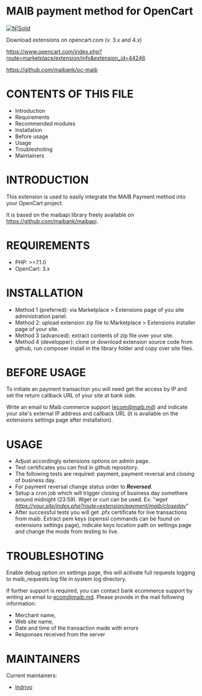 # MAIB payment method for OpenCart

####
[![N|Solid](https://www.maib.md/images/logo.svg)](https://www.maib.md)

Download extensions on opencart.com (v. 3.x and 4.x)

https://www.opencart.com/index.php?route=marketplace/extension/info&extension_id=44246

https://github.com/maibank/oc-maib


CONTENTS OF THIS FILE
=====================

 * Introduction
 * Requirements
 * Recommended modules
 * Installation
 * Before usage
 * Usage
 * Troubleshoting
 * Maintainers


INTRODUCTION
============

This extension is used to easily integrate the MAIB Payment method into your OpenCart project.

It is based on the maibapi library freely available on https://github.com/maibank/maibapi.

REQUIREMENTS
============

 * PHP: >=7.1.0
 * OpenCart: 3.x


INSTALLATION
============

 * Method 1 (preferred): via Marketplace > Extensions page of you site administration panel.
 * Method 2: upload extension zip file to Marketplace > Extensions installer page of your site.
 * Method 3 (advanced): extract contents of zip file over your site.
 * Method 4 (developper): clone or download extension source code from github, run composer install in the library folder and copy over site files. 


BEFORE USAGE
============

To initiate an payment transaction you will need get the access by IP and set the return callback URL of your site at bank side.

Write an email to Maib commerce support (ecom@maib.md) and indicate your site's external IP address and callback URL (it is available on the extensions settings page after installation).


USAGE
=====

 * Adjust accordingly extensions options on admin page.
 * Test certificates you can find in github repository.
 * The following tests are required: payment, payment reversal and closing of business day.
 * For payment reversal change status order to ***Reversed***.
 * Setup a cron job which will trigger closing of business day somethere around midnight (23:59). Wget or curl can be used. Ex: "*wget https://your.site/index.php?route=extension/payment/maib/closeday*"
 * After successful tests you will get .pfx certificate for live transactions from maib. Extract pem keys (openssl commands can be found on extensions settings page), indicate keys location path on settings page and change the mode from testing to live.


TROUBLESHOTING
==============

Enable debug option on settings page, this will activate full requests logging to maib_requests.log file in system log directory.

If further support is required, you can contact bank ecommerce support by writing an email to ecom@maib.md.
Please provide in the mail following information:

- Merchant name,
- Web site name,
- Date and time of the transaction made with errors
- Responses received from the server


MAINTAINERS
===========

Current maintainers:

 * [Indrivo](https://github.com/indrivo)
